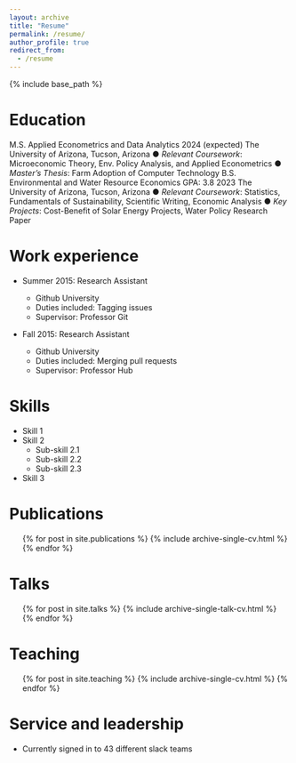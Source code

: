 ```yaml
---
layout: archive
title: "Resume"
permalink: /resume/
author_profile: true
redirect_from:
  - /resume
---
```


{% include base_path %}

Education
======
M.S. Applied Econometrics and Data Analytics	2024 (expected)
The University of Arizona, Tucson, Arizona
●	_Relevant Coursework_: Microeconomic Theory, Env. Policy Analysis, and Applied Econometrics
●	_Master’s Thesis_: Farm Adoption of Computer Technology
B.S. Environmental and Water Resource Economics GPA: 3.8 	2023
The University of Arizona, Tucson, Arizona
●	_Relevant Coursework_: Statistics, Fundamentals of Sustainability, Scientific Writing, Economic Analysis
●	_Key Projects_: Cost-Benefit of Solar Energy Projects, Water Policy Research Paper


Work experience
======
* Summer 2015: Research Assistant
  * Github University
  * Duties included: Tagging issues
  * Supervisor: Professor Git

* Fall 2015: Research Assistant
  * Github University
  * Duties included: Merging pull requests
  * Supervisor: Professor Hub
  
Skills
======
* Skill 1
* Skill 2
  * Sub-skill 2.1
  * Sub-skill 2.2
  * Sub-skill 2.3
* Skill 3

Publications
======
  <ul>{% for post in site.publications %}
    {% include archive-single-cv.html %}
  {% endfor %}</ul>
  
Talks
======
  <ul>{% for post in site.talks %}
    {% include archive-single-talk-cv.html %}
  {% endfor %}</ul>
  
Teaching
======
  <ul>{% for post in site.teaching %}
    {% include archive-single-cv.html %}
  {% endfor %}</ul>
  
Service and leadership
======
* Currently signed in to 43 different slack teams
